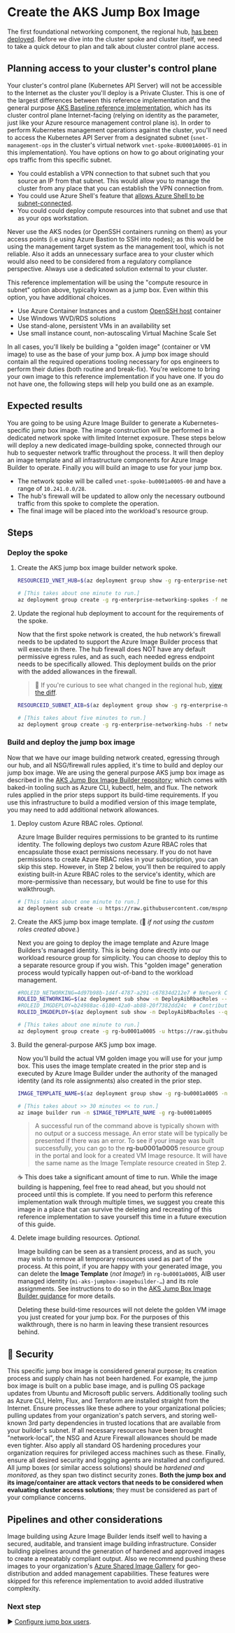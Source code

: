 # Create the AKS Jump Box Image

The first foundational networking component, the regional hub, [has been deployed](./05-networking-hub.md). Before we dive into the cluster spoke and cluster itself, we need to take a quick detour to plan and talk about cluster control plane access.

## Planning access to your cluster's control plane

Your cluster's control plane (Kubernetes API Server) will not be accessible to the Internet as the cluster you'll deploy is a Private Cluster. This is one of the largest differences between this reference implementation and the general purpose [AKS Baseline reference implementation](https://github.com/mspnp/aks-secure-baseline), which has its cluster control plane Internet-facing (relying on identity as the parameter, just like your Azure resource management control plane is). In order to perform Kubernetes management operations against the cluster, you'll need to access the Kubernetes API Server from a designated subnet (`snet-management-ops` in the cluster's virtual network `vnet-spoke-BU0001A0005-01` in this implementation). You have options on how to go about originating your ops traffic from this specific subnet.

* You could establish a VPN connection to that subnet such that you source an IP from that subnet. This would allow you to manage the cluster from any place that you can establish the VPN connection from.
* You could use Azure Shell's feature that [allows Azure Shell to be subnet-connected](https://docs.microsoft.com/azure/cloud-shell/private-vnet).
* You could could deploy compute resources into that subnet and use that as your ops workstation.

Never use the AKS nodes (or OpenSSH containers running on them) as your access points (i.e using Azure Bastion to SSH into nodes); as this would be using the management target system as the management tool, which is not reliable. Also it adds an unnecessary surface area to your cluster which would also need to be considered from a regulatory compliance perspective. Always use a dedicated solution external to your cluster.

This reference implementation will be using the "compute resource in subnet" option above, typically known as a jump box. Even within this option, you have additional choices.

* Use Azure Container Instances and a custom [OpenSSH host](https://docs.linuxserver.io/images/docker-openssh-server) container
* Use Windows WVD/RDS solutions
* Use stand-alone, persistent VMs in an availability set
* Use small instance count, non-autoscaling Virtual Machine Scale Set

In all cases, you'll likely be building a "golden image" (container or VM image) to use as the base of your jump box. A jump box image should contain all the required operations tooling necessary for ops engineers to perform their duties (both routine and break-fix). You're welcome to bring your own image to this reference implementation if you have one. If you do not have one, the following steps will help you build one as an example.

## Expected results

You are going to be using Azure Image Builder to generate a Kubernetes-specific jump box image. The image construction will be performed in a dedicated network spoke with limited Internet exposure. These steps below will deploy a new dedicated image-building spoke, connected through our hub to sequester network traffic throughout the process. It will then deploy an image template and all infrastructure components for Azure Image Builder to operate. Finally you will build an image to use for your jump box.

* The network spoke will be called `vnet-spoke-bu0001a0005-00` and have a range of `10.241.0.0/28`.
* The hub's firewall will be updated to allow only the necessary outbound traffic from this spoke to complete the operation.
* The final image will be placed into the workload's resource group.

## Steps

### Deploy the spoke

1. Create the AKS jump box image builder network spoke.

   ```bash
   RESOURCEID_VNET_HUB=$(az deployment group show -g rg-enterprise-networking-hubs -n hub-region.v0 --query properties.outputs.hubVnetId.value -o tsv)

   # [This takes about one minute to run.]
   az deployment group create -g rg-enterprise-networking-spokes -f networking/spoke-BU0001A0005-00.json -p location=eastus2 hubVnetResourceId="${RESOURCEID_VNET_HUB}"
   ```

1. Update the regional hub deployment to account for the requirements of the spoke.

   Now that the first spoke network is created, the hub network's firewall needs to be updated to support the Azure Image Builder process that will execute in there. The hub firewall does NOT have any default permissive egress rules, and as such, each needed egress endpoint needs to be specifically allowed. This deployment builds on the prior with the added allowances in the firewall.

   > :eyes: If you're curious to see what changed in the regional hub, [view the diff](https://diffviewer.azureedge.net/?l=https://raw.githubusercontent.com/mspnp/aks-baseline-regulated/main/networking/hub-region.v0.json&r=https://raw.githubusercontent.com/mspnp/aks-baseline-regulated/main/networking/hub-region.v1.json).

   ```bash
   RESOURCEID_SUBNET_AIB=$(az deployment group show -g rg-enterprise-networking-spokes -n spoke-BU0001A0005-00 --query properties.outputs.imageBuilderSubnetResourceId.value -o tsv)

   # [This takes about five minutes to run.]
   az deployment group create -g rg-enterprise-networking-hubs -f networking/hub-region.v1.json -p location=eastus2 aksImageBuilderSubnetResourceId="${RESOURCEID_SUBNET_AIB}"
   ```

### Build and deploy the jump box image

Now that we have our image building network created, egressing through our hub, and all NSG/firewall rules applied, it's time to build and deploy our jump box image. We are using the general purpose AKS jump box image as described in the [AKS Jump Box Image Builder repository](https://github.com/mspnp/aks-jumpbox-imagebuilder); which comes with baked-in tooling such as Azure CLI, kubectl, helm, and flux. The network rules applied in the prior steps support its build-time requirements. If you use this infrastructure to build a modified version of this image template, you may need to add additional network allowances.

1. Deploy custom Azure RBAC roles. _Optional._

   Azure Image Builder requires permissions to be granted to its runtime identity. The following deploys two _custom_ Azure RBAC roles that encapsulate those exact permissions necessary. If you do not have permissions to create Azure RBAC roles in your subscription, you can skip this step. However, in Step 2 below, you'll then be required to apply existing built-in Azure RBAC roles to the service's identity, which are more-permissive than necessary, but would be fine to use for this walkthrough.

   ```bash
   # [This takes about one minute to run.]
   az deployment sub create -u https://raw.githubusercontent.com/mspnp/aks-jumpbox-imagebuilder/main/createsubscriptionroles.json -l centralus -n DeployAibRbacRoles
   ```

1. Create the AKS jump box image template. (🛑 _if not using the custom roles created above._)

   Next you are going to deploy the image template and Azure Image Builders's managed identity. This is being done directly into our workload resource group for simplicity. You can choose to deploy this to a separate resource group if you wish. This "golden image" generation process would typically happen out-of-band to the workload management.

   ```bash
   #ROLEID_NETWORKING=4d97b98b-1d4f-4787-a291-c67834d212e7 # Network Contributor -- Only use this if you did not, or could not, create custom roles. This is more permission than necessary.)
   ROLEID_NETWORKING=$(az deployment sub show -n DeployAibRbacRoles --query 'properties.outputs.roleResourceIds.value.customImageBuilderNetworkingRole.guid' -o tsv)
   #ROLEID_IMGDEPLOY=b24988ac-6180-42a0-ab88-20f7382dd24c  # Contributor -- only use this if you did not, or could not, create custom roles. This is more permission than necessary.)
   ROLEID_IMGDEPLOY=$(az deployment sub show -n DeployAibRbacRoles --query 'properties.outputs.roleResourceIds.value.customImageBuilderImageCreationRole.guid' -o tsv)

   # [This takes about one minute to run.]
   az deployment group create -g rg-bu0001a0005 -u https://raw.githubusercontent.com/mspnp/aks-jumpbox-imagebuilder/main/azuredeploy.json -p buildInVnetResourceGroupName=rg-enterprise-networking-spokes buildInVnetName=vnet-spoke-BU0001A0005-00 buildInVnetSubnetName=snet-imagebuilder location=eastus2 imageBuilderNetworkingRoleGuid="${ROLEID_NETWORKING}" imageBuilderImageCreationRoleGuid="${ROLEID_IMGDEPLOY}" imageDestinationResourceGroupName=rg-bu0001a0005 -n CreateJumpBoxImageTemplate
   ```

1. Build the general-purpose AKS jump box image.

   Now you'll build the actual VM golden image you will use for your jump box. This uses the image template created in the prior step and is executed by Azure Image Builder under the authority of the managed identity (and its role assignments) also created in the prior step.

   ```bash
   IMAGE_TEMPLATE_NAME=$(az deployment group show -g rg-bu0001a0005 -n CreateJumpBoxImageTemplate --query 'properties.outputs.imageTemplateName.value' -o tsv)

   # [This takes about >> 30 minutes << to run.]
   az image builder run -n $IMAGE_TEMPLATE_NAME -g rg-bu0001a0005
   ```

   > A successful run of the command above is typically shown with no output or a success message. An error state will be typically be presented if there was an error. To see if your image was built successfully, you can go to the **rg-bu0001a0005** resource group in the portal and look for a created VM Image resource. It will have the same name as the Image Template resource created in Step 2.

   :coffee: This does take a significant amount of time to run. While the image building is happening, feel free to read ahead, but you should not proceed until this is complete. If you need to perform this reference implementation walk through multiple times, we suggest you create this image in a place that can survive the deleting and recreating of this reference implementation to save yourself this time in a future execution of this guide.

1. Delete image building resources. _Optional._

   Image building can be seen as a transient process, and as such, you may wish to remove all temporary resources used as part of the process. At this point, if you are happy with your generated image, you can delete the **Image Template** (_not Image!_) in `rg-bu0001a0005`, AIB user managed identity (`mi-aks-jumpbox-imagebuilder-…`) and its role assignments. See instructions to do so in the [AKS Jump Box Image Builder guidance](https://github.com/mspnp/aks-jumpbox-imagebuilder#broom-clean-up-resources) for more details.

   Deleting these build-time resources will not delete the golden VM image you just created for your jump box. For the purposes of this walkthrough, there is no harm in leaving these transient resources behind.

## :closed_lock_with_key: Security

This specific jump box image is considered general purpose; its creation process and supply chain has not been hardened. For example, the jump box image is built on a public base image, and is pulling OS package updates from Ubuntu and Microsoft public servers. Additionally tooling such as Azure CLI, Helm, Flux, and Terraform are installed straight from the Internet. Ensure processes like these adhere to your organizational policies; pulling updates from your organization's patch servers, and storing well-known 3rd party dependencies in trusted locations that are available from your builder's subnet. If all necessary resources have been brought "network-local", the NSG and Azure Firewall allowances should be made even tighter. Also apply all standard OS hardening procedures your organization requires for privileged access machines such as these. Finally, ensure all desired security and logging agents are installed and configured. All jump boxes (or similar access solutions) should be _hardened and monitored_, as they span two distinct security zones. **Both the jump box and its image/container are attack vectors that needs to be considered when evaluating cluster access solutions**; they must be considered as part of your compliance concerns.

## Pipelines and other considerations

Image building using Azure Image Builder lends itself well to having a secured, auditable, and transient image building infrastructure. Consider building pipelines around the generation of hardened and approved images to create a repeatably compliant output. Also we recommend pushing these images to your organization's [Azure Shared Image Gallery](https://docs.microsoft.com/azure/virtual-machines/shared-image-galleries) for geo-distribution and added management capabilities. These features were skipped for this reference implementation to avoid added illustrative complexity.

### Next step

:arrow_forward: [Configure jump box users](./07-aks-jumpbox-users.md).
